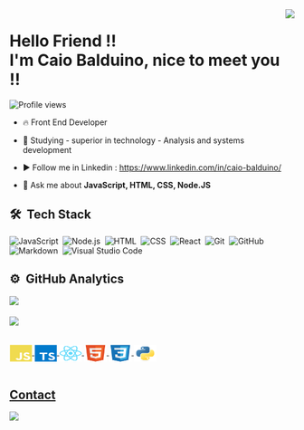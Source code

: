 <img align="right" height="590em" src="https://raw.githubusercontent.com/gist/Caiobaldur/2b1f600f2050941c0ed1860e08b2f786/raw/151c685fe80163acc6d938792699e8dd558d0729/card.svg">
<h1 align="left"> Hello Friend !!</br> I'm Caio Balduino, nice to meet you !! </h1>

<p align="left"> <img src="https://komarev.com/ghpvc/?username=Caiobaldur&color=blue" alt="Profile views" /> </p>

- 🔥 Front End Developer

- 🔭 Studying - superior in technology - Analysis and systems development

- ▶️ Follow me in Linkedin : https://www.linkedin.com/in/caio-balduino/

- 💬 Ask me about **JavaScript, HTML, CSS, Node.JS**

## 🛠 &nbsp;Tech Stack

![JavaScript](https://img.shields.io/badge/-JavaScript-05122A?style=flat&logo=javascript)&nbsp;
![Node.js](https://img.shields.io/badge/-Node.js-05122A?style=flat&logo=node.js)&nbsp;
![HTML](https://img.shields.io/badge/-HTML-05122A?style=flat&logo=HTML5)&nbsp;
![CSS](https://img.shields.io/badge/-CSS-05122A?style=flat&logo=CSS3&logoColor=1572B6)&nbsp;
![React](https://img.shields.io/badge/-React-05122A?style=flat&logo=react)&nbsp;
![Git](https://img.shields.io/badge/-Git-05122A?style=flat&logo=git)&nbsp;
![GitHub](https://img.shields.io/badge/-GitHub-05122A?style=flat&logo=github)&nbsp;
![Markdown](https://img.shields.io/badge/-Markdown-05122A?style=flat&logo=markdown)&nbsp;
![Visual Studio Code](https://img.shields.io/badge/-Visual%20Studio%20Code-05122A?style=flat&logo=visual-studio-code&logoColor=007ACC)&nbsp;
</br>

## ⚙️ &nbsp;GitHub Analytics
<div align="left">
  <a href="https://github.com/Caiobaldur">
  <img height="180em" src="https://github-readme-stats.vercel.app/api?username=Caiobaldur&show_icons=true&theme=merko&include_all_commits=true&count_private=true"/>
    </br></br>
  <img height="180em" src="https://github-readme-stats.vercel.app/api/top-langs/?username=Caiobaldur&layout=compact&langs_count=7&theme=merko"/>
</div>
  <p></p>
 <div style="display: inline_block"><br>
  <img align="center" alt="Rafa-Js" height="30" width="40" src="https://raw.githubusercontent.com/devicons/devicon/master/icons/javascript/javascript-plain.svg">
  <img align="center" alt="Rafa-Ts" height="30" width="40" src="https://raw.githubusercontent.com/devicons/devicon/master/icons/typescript/typescript-plain.svg">
  <img align="center" alt="Rafa-React" height="30" width="40" src="https://raw.githubusercontent.com/devicons/devicon/master/icons/react/react-original.svg">
  <img align="center" alt="Rafa-HTML" height="30" width="40" src="https://raw.githubusercontent.com/devicons/devicon/master/icons/html5/html5-original.svg">
  <img align="center" alt="Rafa-CSS" height="30" width="40" src="https://raw.githubusercontent.com/devicons/devicon/master/icons/css3/css3-original.svg">
  <img align="center" alt="Rafa-Python" height="30" width="40" src="https://raw.githubusercontent.com/devicons/devicon/master/icons/python/python-original.svg">
</div>
  </br>
  
## Contact

<div>
    <a href="https://www.linkedin.com/in/caio-balduino-3442721b4/" target="_blank"><img src="https://img.shields.io/badge/-LinkedIn-%230077B5?style=for-the-badge&logo=linkedin&logoColor=white" target="_blank"></a>
</div>

